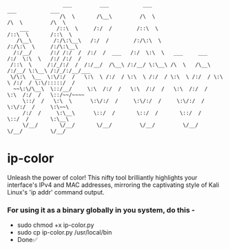 
```
                  ___         ___           ___                         ___           ___     
                 /\  \       /\__\         /\  \                       /\  \         /\  \    
    ___         /::\  \     /:/  /        /::\  \                     /::\  \       /::\  \   
   /\__\       /:/\:\__\   /:/  /        /:/\:\  \                   /:/\:\  \     /:/\:\__\  
  /:/__/      /:/ /:/  /  /:/  /  ___   /:/  \:\  \   ___     ___   /:/  \:\  \   /:/ /:/  /  
 /::\  \     /:/_/:/  /  /:/__/  /\__\ /:/__/ \:\__\ /\  \   /\__\ /:/__/ \:\__\ /:/_/:/__/___
 \/\:\  \__  \:\/:/  /   \:\  \ /:/  / \:\  \ /:/  / \:\  \ /:/  / \:\  \ /:/  / \:\/:::::/  /
  ~~\:\/\__\  \::/__/     \:\  /:/  /   \:\  /:/  /   \:\  /:/  /   \:\  /:/  /   \::/~~/~~~~ 
     \::/  /   \:\  \      \:\/:/  /     \:\/:/  /     \:\/:/  /     \:\/:/  /     \:\~~\     
     /:/  /     \:\__\      \::/  /       \::/  /       \::/  /       \::/  /       \:\__\    
     \/__/       \/__/       \/__/         \/__/         \/__/         \/__/         \/__/    
```

# ip-color
Unleash the power of color! This nifty tool brilliantly highlights your interface's IPv4 and MAC addresses, mirroring the captivating style of Kali Linux's 'ip addr' command output.

### For using it as a binary globally in you system, do this -

- sudo chmod +x ip-color.py
- sudo cp ip-color.py /usr/local/bin
- Done✅

